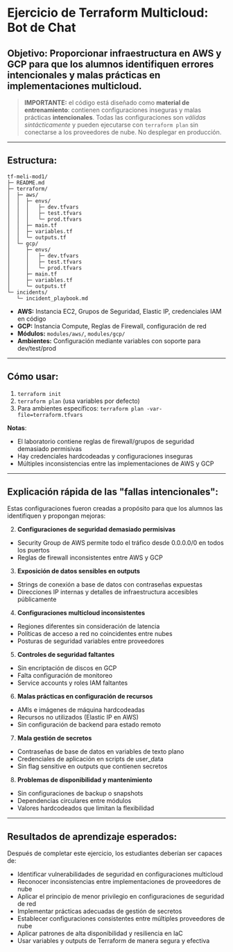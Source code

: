 # Ejercicio de Terraform Multicloud: Bot de Chat

## Objetivo: Proporcionar infraestructura en AWS y GCP para que los alumnos identifiquen errores intencionales y malas prácticas en implementaciones multicloud.

> **IMPORTANTE:** el código está diseñado como **material de entrenamiento**: contienen configuraciones inseguras y malas prácticas **intencionales**. Todas las configuraciones son *válidas sintácticamente* y pueden ejecutarse con `terraform plan`
sin conectarse a los proveedores de nube. No desplegar en producción.

---

## Estructura:

```
tf-meli-mod1/
├─ README.md
├─ terraform/
│  ├─ aws/
│  │  ├─ envs/
│  │  │   ├─ dev.tfvars
│  │  │   ├─ test.tfvars
│  │  │   └─ prod.tfvars
│  │  ├─ main.tf
│  │  ├─ variables.tf
│  │  └─ outputs.tf
│  └─ gcp/
│     ├─ envs/
│     │   ├─ dev.tfvars
│     │   ├─ test.tfvars
│     │   └─ prod.tfvars
│     ├─ main.tf
│     ├─ variables.tf
│     └─ outputs.tf
└─ incidents/
   └─ incident_playbook.md
```

- **AWS:** Instancia EC2, Grupos de Seguridad, Elastic IP, credenciales IAM en código
- **GCP:** Instancia Compute, Reglas de Firewall, configuración de red
- **Módulos:** `modules/aws/`, `modules/gcp/`
- **Ambientes:** Configuración mediante variables con soporte para dev/test/prod

---

## Cómo usar:

1. `terraform init`
2. `terraform plan` (usa variables por defecto)
3. Para ambientes específicos: `terraform plan -var-file=terraform.tfvars`

**Notas**:

- El laboratorio contiene reglas de firewall/grupos de seguridad demasiado permisivas
- Hay credenciales hardcodeadas y configuraciones inseguras
- Múltiples inconsistencias entre las implementaciones de AWS y GCP

---

## Explicación rápida de las "fallas intencionales":

Estas configuraciones fueron creadas a propósito para que los alumnos las identifiquen y propongan mejoras:

2. **Configuraciones de seguridad demasiado permisivas**

- Security Group de AWS permite todo el tráfico desde 0.0.0.0/0 en todos los puertos
- Reglas de firewall inconsistentes entre AWS y GCP

3. **Exposición de datos sensibles en outputs**

- Strings de conexión a base de datos con contraseñas expuestas
- Direcciones IP internas y detalles de infraestructura accesibles públicamente

4. **Configuraciones multicloud inconsistentes**

- Regiones diferentes sin consideración de latencia
- Políticas de acceso a red no coincidentes entre nubes
- Posturas de seguridad variables entre proveedores

5. **Controles de seguridad faltantes**

- Sin encriptación de discos en GCP
- Falta configuración de monitoreo
- Service accounts y roles IAM faltantes

6. **Malas prácticas en configuración de recursos**

- AMIs e imágenes de máquina hardcodeadas
- Recursos no utilizados (Elastic IP en AWS)
- Sin configuración de backend para estado remoto

7. **Mala gestión de secretos**

- Contraseñas de base de datos en variables de texto plano
- Credenciales de aplicación en scripts de user_data
- Sin flag sensitive en outputs que contienen secretos

8. **Problemas de disponibilidad y mantenimiento**

- Sin configuraciones de backup o snapshots
- Dependencias circulares entre módulos
- Valores hardcodeados que limitan la flexibilidad

---

## Resultados de aprendizaje esperados:

Después de completar este ejercicio, los estudiantes deberían ser capaces de:

- Identificar vulnerabilidades de seguridad en configuraciones multicloud
- Reconocer inconsistencias entre implementaciones de proveedores de nube
- Aplicar el principio de menor privilegio en configuraciones de seguridad de red
- Implementar prácticas adecuadas de gestión de secretos
- Establecer configuraciones consistentes entre múltiples proveedores de nube
- Aplicar patrones de alta disponibilidad y resiliencia en IaC
- Usar variables y outputs de Terraform de manera segura y efectiva